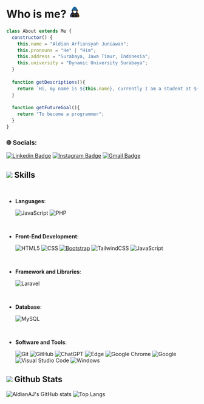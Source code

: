 # Who is me? <picture><img src = "https://github.com/0xAbdulKhalid/0xAbdulKhalid/raw/main/assets/mdImages/about_me.gif" width = 30px></picture>

```javascript
class About extends Me {
  constructor() {
    this.name = "Aldian Arfiansyah Juniawan";
    this.pronouns = "He" | "Him";
    this.address = "Surabaya, Jawa Timur, Indonesia";
    this.university = "Dynamic University Surabaya";
  }

  function getDescriptions(){
    return `Hi, my name is ${this.name}, currently I am a student at ${this.university}. I enjoy when writing code, because it's like playing a game`;
  }

  function getFutureGoal(){
    return "To become a programmer";
  }
}
```


### 🌐 Socials:
[![Linkedin Badge](https://img.shields.io/badge/LinkedIn-0077B5?style=for-the-badge&logo=linkedin&logoColor=white)]() 
[![Instagram Badge](https://img.shields.io/badge/Instagram-E4405F?style=for-the-badge&logo=instagram&logoColor=white)](https://www.instagram.com/aldian_aj/) 
[![Gmail Badge](https://img.shields.io/badge/EMAIL-FE7A16?style=for-the-badge&logo=gmail&logoColor=white)](mailto:aldianarfiansyah@gmail.com)


## <img src="https://media2.giphy.com/media/QssGEmpkyEOhBCb7e1/giphy.gif?cid=ecf05e47a0n3gi1bfqntqmob8g9aid1oyj2wr3ds3mg700bl&rid=giphy.gif" width ="25"><b> Skills</b>

<br>

- **Languages**:

  ![JavaScript](https://img.shields.io/badge/javascript-%23323330.svg?style=for-the-badge&logo=javascript&logoColor=%23F7DF1E)
  ![PHP](https://img.shields.io/badge/php-%23777BB4.svg?style=for-the-badge&logo=php&logoColor=white)

<br>

- **Front-End Development**:

  ![HTML5](https://img.shields.io/badge/HTML5%20-%23E34F26.svg?style=for-the-badge&logo=html5&logoColor=white)
  ![CSS](https://img.shields.io/badge/CSS%20-%231572B6.svg?style=for-the-badge&logo=css3&logoColor=white)
  [![Bootstrap](https://img.shields.io/badge/Bootstrap-563D7C?style=for-the-badge&logo=bootstrap&logoColor=white)](https://getbootstrap.com)
  ![TailwindCSS](https://img.shields.io/badge/tailwindcss-%2338B2AC.svg?style=for-the-badge&logo=tailwind-css&logoColor=white)
  ![JavaScript](https://img.shields.io/badge/JavaScript%20-%23F7DF1E.svg?style=for-the-badge&logo=javascript&logoColor=black)

<br>

- **Framework and Libraries**:

  ![Laravel](https://img.shields.io/badge/laravel-%23FF2D20.svg?style=for-the-badge&logo=laravel&logoColor=white)

<br>

- **Database**:

  ![MySQL](https://img.shields.io/badge/mysql-%2300f.svg?style=for-the-badge&logo=mysql&logoColor=white)

<br>

- **Software and Tools**:

  ![Git](https://img.shields.io/badge/git-%23F05033.svg?style=for-the-badge&logo=git&logoColor=white)
  ![GitHub](https://img.shields.io/badge/github-%23121011.svg?style=for-the-badge&logo=github&logoColor=white)
  ![ChatGPT](https://img.shields.io/badge/chatGPT-74aa9c?style=for-the-badge&logo=openai&logoColor=white)
  ![Edge](https://img.shields.io/badge/Edge-0078D7?style=for-the-badge&logo=Microsoft-edge&logoColor=white)
  ![Google Chrome](https://img.shields.io/badge/Google%20Chrome-4285F4?style=for-the-badge&logo=GoogleChrome&logoColor=white)
  ![Google](https://img.shields.io/badge/google-4285F4?style=for-the-badge&logo=google&logoColor=white)
  ![Visual Studio Code](https://img.shields.io/badge/Visual%20Studio%20Code-0078d7.svg?style=for-the-badge&logo=visual-studio-code&logoColor=white)
  ![Windows](https://img.shields.io/badge/Windows-0078D6?style=for-the-badge&logo=windows&logoColor=white)

  
## <img src="https://media.giphy.com/media/iY8CRBdQXODJSCERIr/giphy.gif" width="35"><b> Github Stats </b>

  ![AldianAJ's GitHub stats](https://github-readme-stats.vercel.app/api?username=AldianAJ&show_icons=true&theme=graywhite)
  ![Top Langs](https://github-readme-stats.vercel.app/api/top-langs/?username=AldianAJ&layout=compact)
